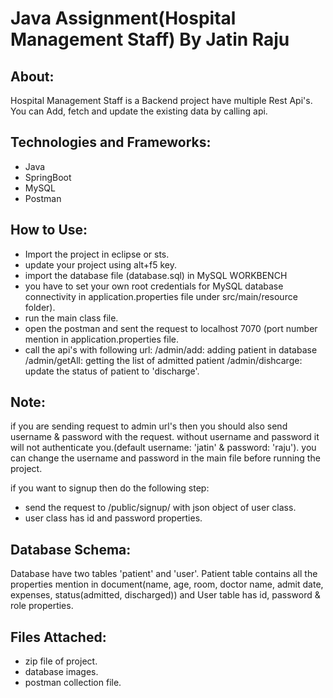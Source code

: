 # Java Assignment(Hospital Management Staff) By Jatin Raju

## About:
Hospital Management Staff is a Backend project have multiple Rest Api's. You can Add, fetch and update the existing data by calling api.

## Technologies and Frameworks:
- Java
- SpringBoot
- MySQL
- Postman

## How to Use:
- Import the project in eclipse or sts.
- update your project using alt+f5 key.
- import the database file (database.sql) in MySQL WORKBENCH
- you have to set your own root credentials for MySQL database connectivity in application.properties 
file under src/main/resource folder). 
- run the main class file.
- open the postman and sent the request to localhost 7070 (port number mention in application.properties 
file.
- call the api's with following url:
	/admin/add: adding patient in database
	/admin/getAll: getting the list of admitted patient
	/admin/dishcarge: update the status of patient to 'discharge'.

## Note: 
if you are sending request to admin url's then you should also send username & password with the request. without username and password it will not authenticate you.(default username: 'jatin' & password: 'raju'). 
you can change the username and password in the main file before running the project.

if you want to signup then do the following step:
- send the request to /public/signup/ with json object of user class.
- user class has id and password properties.

## Database Schema:
Database have two tables 'patient' and 'user'. Patient table contains all the properties mention in document(name, age, room, doctor name, admit date, expenses, status(admitted, discharged)) 
and User table has id, password & role properties.

## Files Attached:
- zip file of project.
- database images.
- postman collection file.

	
